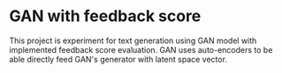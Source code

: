 # GAN with feedback score
This project is experiment for text generation using GAN model with implemented feedback score evaluation. GAN uses auto-encoders to be able directly feed GAN's generator with latent space vector.
